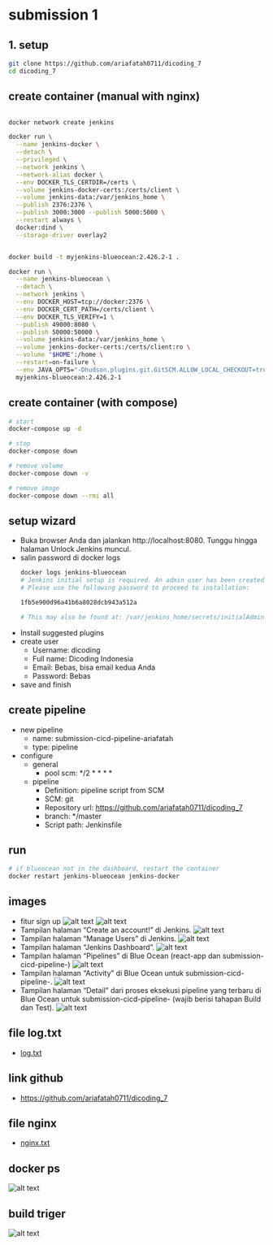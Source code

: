 # submission 1
## 1. setup
```bash
git clone https://github.com/ariafatah0711/dicoding_7
cd dicoding_7
```

## create container (manual with nginx)
```bash

docker network create jenkins

docker run \
  --name jenkins-docker \
  --detach \
  --privileged \
  --network jenkins \
  --network-alias docker \
  --env DOCKER_TLS_CERTDIR=/certs \
  --volume jenkins-docker-certs:/certs/client \
  --volume jenkins-data:/var/jenkins_home \
  --publish 2376:2376 \
  --publish 3000:3000 --publish 5000:5000 \
  --restart always \
  docker:dind \
  --storage-driver overlay2


docker build -t myjenkins-blueocean:2.426.2-1 .

docker run \
  --name jenkins-blueocean \
  --detach \
  --network jenkins \
  --env DOCKER_HOST=tcp://docker:2376 \
  --env DOCKER_CERT_PATH=/certs/client \
  --env DOCKER_TLS_VERIFY=1 \
  --publish 49000:8080 \
  --publish 50000:50000 \
  --volume jenkins-data:/var/jenkins_home \
  --volume jenkins-docker-certs:/certs/client:ro \
  --volume "$HOME":/home \
  --restart=on-failure \
  --env JAVA_OPTS="-Dhudson.plugins.git.GitSCM.ALLOW_LOCAL_CHECKOUT=true" \
  myjenkins-blueocean:2.426.2-1 
```

## create container (with compose)
```bash
# start
docker-compose up -d

# stop
docker-compose down

# remove volume
docker-compose down -v

# remove image
docker-compose down --rmi all
```

## setup wizard
- Buka browser Anda dan jalankan http://localhost:8080. Tunggu hingga halaman Unlock Jenkins muncul.
- salin password di docker logs
  ```bash
  docker logs jenkins-blueocean
  # Jenkins initial setup is required. An admin user has been created and a password generated.
  # Please use the following password to proceed to installation:
  
  1fb5e900d96a41b6a8028dcb943a512a

  # This may also be found at: /var/jenkins_home/secrets/initialAdminPassword
  ```
- Install suggested plugins
- create user
  - Username: dicoding
  - Full name: Dicoding Indonesia
  - Email: Bebas, bisa email kedua Anda
  - Password: Bebas
- save and finish

## create pipeline
- new pipeline
  - name: submission-cicd-pipeline-ariafatah
  - type: pipeline
- configure
  - general
    <!-- - github_project: https://github.com/ariafatah0711/dicoding_7 -->
    - pool scm: */2 * * * *
  - pipeline
    - Definition: pipeline script from SCM
    - SCM: git
    - Repository url: https://github.com/ariafatah0711/dicoding_7
    - branch: */master
    - Script path: Jenkinsfile

## run
```bash
# if blueocean not in the dashboard, restart the container
docker restart jenkins-blueocean jenkins-docker
```

## images
- fitur sign up
  ![alt text](docs/images/image-8.png)
  ![alt text](docs/images/image-9.png)
- Tampilan halaman “Create an account!” di Jenkins.
  ![alt text](docs/images/image.png)
- Tampilan halaman “Manage Users” di Jenkins.
  ![alt text](docs/images/image-1.png)
- Tampilan halaman “Jenkins Dashboard”.
  ![alt text](docs/images/image-2.png)
- Tampilan halaman “Pipelines” di Blue Ocean (react-app dan submission-cicd-pipeline-<usernamedicoding>)
  ![alt text](docs/images/image-3.png)
- Tampilan halaman “Activity” di Blue Ocean untuk submission-cicd-pipeline-<usernamedicoding>.
  ![alt text](docs/images/image-4.png)
- Tampilan halaman “Detail” dari proses eksekusi pipeline yang terbaru di Blue Ocean untuk submission-cicd-pipeline-<usernamedicoding> (wajib berisi tahapan Build dan Test).
  ![alt text](docs/images/image-5.png)

## file log.txt
- [log.txt](./log.txt)

## link github
- https://github.com/ariafatah0711/dicoding_7

## file nginx
- [nginx.txt](./nginx.txt)

## docker ps
![alt text](docs/images/image-7.png)

## build triger
![alt text](docs/images/image-6.png)